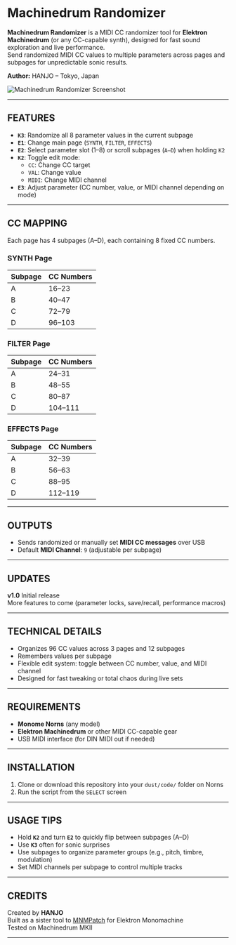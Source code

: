# **Machinedrum Randomizer**

**Machinedrum Randomizer** is a MIDI CC randomizer tool for **Elektron Machinedrum** (or any CC-capable synth), designed for fast sound exploration and live performance.  
Send randomized MIDI CC values to multiple parameters across pages and subpages for unpredictable sonic results.

**Author:** HANJO – Tokyo, Japan

![Machinedrum Randomizer Screenshot](./screenshot.png)

---

## **FEATURES**

- **`K3`**: Randomize all 8 parameter values in the current subpage
- **`E1`**: Change main page (`SYNTH`, `FILTER`, `EFFECTS`)
- **`E2`**: Select parameter slot (1–8) or scroll subpages (`A–D`) when holding `K2`
- **`K2`**: Toggle edit mode:
  - `CC`: Change CC target
  - `VAL`: Change value
  - `MIDI`: Change MIDI channel
- **`E3`**: Adjust parameter (CC number, value, or MIDI channel depending on mode)

---

## **CC MAPPING**

Each page has 4 subpages (A–D), each containing 8 fixed CC numbers.

### SYNTH Page

| Subpage | CC Numbers       |
|---------|------------------|
| A       | 16–23            |
| B       | 40–47            |
| C       | 72–79            |
| D       | 96–103           |

### FILTER Page

| Subpage | CC Numbers       |
|---------|------------------|
| A       | 24–31            |
| B       | 48–55            |
| C       | 80–87            |
| D       | 104–111          |

### EFFECTS Page

| Subpage | CC Numbers       |
|---------|------------------|
| A       | 32–39            |
| B       | 56–63            |
| C       | 88–95            |
| D       | 112–119          |

---

## **OUTPUTS**

- Sends randomized or manually set **MIDI CC messages** over USB
- Default **MIDI Channel**: `9` (adjustable per subpage)

---

## **UPDATES**

**v1.0** Initial release  
More features to come (parameter locks, save/recall, performance macros)

---

## **TECHNICAL DETAILS**

- Organizes 96 CC values across 3 pages and 12 subpages
- Remembers values per subpage
- Flexible edit system: toggle between CC number, value, and MIDI channel
- Designed for fast tweaking or total chaos during live sets

---

## **REQUIREMENTS**

- **Monome Norns** (any model)
- **Elektron Machinedrum** or other MIDI CC-capable gear
- USB MIDI interface (for DIN MIDI out if needed)

---

## **INSTALLATION**

1. Clone or download this repository into your `dust/code/` folder on Norns
2. Run the script from the `SELECT` screen

---

## **USAGE TIPS**

- Hold **`K2`** and turn **`E2`** to quickly flip between subpages (A–D)
- Use **`K3`** often for sonic surprises
- Use subpages to organize parameter groups (e.g., pitch, timbre, modulation)
- Set MIDI channels per subpage to control multiple tracks

---

## **CREDITS**

Created by **HANJO**  
Built as a sister tool to [MNMPatch](https://github.com/hanjo-synth/Mnmpatch) for Elektron Monomachine  
Tested on Machinedrum MKII

---
